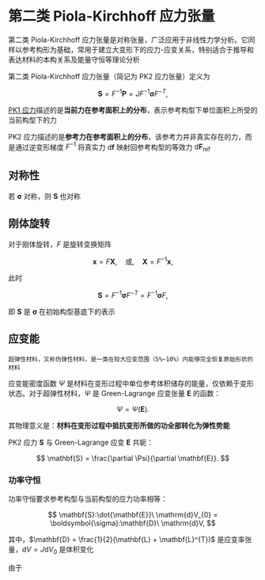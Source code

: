 # 第二类 Piola-Kirchhoff 应力张量

<span class="gray-text">
第二类 Piola-Kirchhoff 应力张量是对称张量，广泛应用于非线性力学分析。它同样以参考构形为基础，常用于建立大变形下的应力-应变关系，特别适合于推导和表达材料的本构关系及能量守恒等理论分析
</span>

第二类 Piola-Kirchhoff 应力张量（简记为 PK2 应力张量）定义为

$$
\mathbf{S}  = F^{-1}\mathbf{P} = JF^{-1}\boldsymbol{\sigma}F^{-T},
$$


[PK1 应力](./sec1-1stPiolaKirchhoff.md)描述的是**当前力在参考面积上的分布**，表示参考构型下单位面积上所受的当前构型下的力

PK2 应力描述的是**参考力在参考面积上的分布**，该参考力并非真实存在的力，而是通过逆变形梯度 $F^{-1}$ 将真实力 $\mathrm{d}\mathbf{f}$ 映射回参考构型的等效力 $\mathrm{d}\mathbf{F}_{\text{ref}}$


## 对称性

若 $\boldsymbol{\sigma}$ 对称，则 $\mathbf{S}$ 也对称

## 刚体旋转

对于刚体旋转，$F$ 是旋转变换矩阵

$$
\mathbf{x} = F\mathbf{X},\quad \text{或},\quad \mathbf{X} = F^{-1}\mathbf{x},
$$

此时

$$
\mathbf{S}  = F^{-1}\boldsymbol{\sigma}F^{-T} = F^{-1}\boldsymbol{\sigma}F,
$$

即 $\mathbf{S}$ 是 $\boldsymbol{\sigma}$ 在初始构型基底下的表示

## 应变能

```{margin}
超弹性材料，又称伪弹性材料，是一类在较大应变范围（5%~10%）内能够完全恢复原始形状的材料
```

应变能密度函数 $\Psi$ 是材料在变形过程中单位参考体积储存的能量，仅依赖于变形状态。对于超弹性材料，$\Psi$ 是 Green-Lagrange 应变张量 $\mathbf{E}$ 的函数：

$$
\Psi = \Psi(\mathbf{E}).
$$

其物理意义是：**材料在变形过程中抵抗变形所做的功全部转化为弹性势能**

PK2 应力 $\mathbf{S}$ 与 Green-Lagrange 应变 $\mathbf{E}$ 共轭：

$$
\mathbf{S} = \frac{\partial \Psi}{\partial \mathbf{E}}.
$$

### 功率守恒

功率守恒要求参考构型与当前构型的应力功率相等：

$$
\mathbf{S}:\dot{\mathbf{E}}\ \mathrm{d}V_{0} = \boldsymbol{\sigma}:\mathbf{D}\ \mathrm{d}V,
$$

其中，$\mathbf{D} = \frac{1}{2}(\mathbf{L} + \mathbf{L}^{T})$ 是应变率张量，$\mathrm{d}V = J\mathrm{d}V_{0}$ 是体积变化

由于